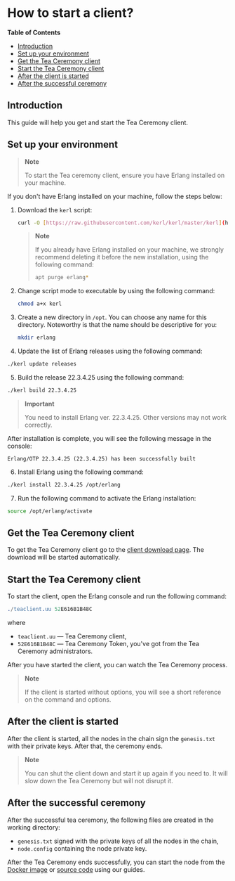 # How to start a client?

**Table of Contents**

   - [Introduction](#introduction)
   - [Set up your environment](#set-up-your-environment)
   - [Get the Tea Ceremony client](#get-the-tea-ceremony-client)
   - [Start the Tea Ceremony client](#start-the-tea-ceremony-client)
   - [After the client is started](#after-the-client-is-started)
   - [After the successful ceremony](#after-the-successful-ceremony)

## Introduction

This guide will help you get and start the Tea Ceremony client.

## Set up your environment

> **Note**
>
> To start the Tea ceremony client, ensure you have Erlang installed on your machine.

If you don't have Erlang installed on your machine, follow the steps below:

1.  Download the `kerl` script:

    ```bash
    curl -O [https://raw.githubusercontent.com/kerl/kerl/master/kerl](https://raw.githubusercontent.com/kerl/kerl/master/kerl)
    ```
    
    > **Note**
    >
    > If you already have Erlang installed on your machine, we strongly recommend deleting it before the new installation, using the following command:
    >
    > ```bash
    > apt purge erlang*
    > ```

2. Change script mode to executable by using the following command:

    ```bash
    chmod a+x kerl
    ```
   
3. Create a new directory in `/opt`. You can choose any name for this directory. Noteworthy is that the name should be descriptive for you:

   ```bash
   mkdir erlang
   ```

4. Update the list of Erlang releases using the following command:

```bash
./kerl update releases
```

5. Build the release 22.3.4.25 using the following command:

```bash
./kerl build 22.3.4.25
```

> **Important**
>
> You need to install Erlang ver. 22.3.4.25. Other versions may not work correctly.

After installation is complete, you will see the following message in the console:

```text
Erlang/OTP 22.3.4.25 (22.3.4.25) has been successfully built
```

6. Install Erlang using the following command:

```bash
./kerl install 22.3.4.25 /opt/erlang
```

7. Run the following command to activate the Erlang installation:

```bash
source /opt/erlang/activate
```

## Get the Tea Ceremony client

To get the Tea Ceremony client go to the [client download page](https://tea.thepower.io/teaclient.uu). The download will be started automatically.

## Start the Tea Ceremony client

To start the client, open the Erlang console and run the following command:

```erlang
./teaclient.uu 52E616B1B48C
```

where

- `teaclient.uu` — Tea Ceremony client,
- `52E616B1B48C` — Tea Ceremony Token, you've got from the Tea Ceremony administrators.

After you have started the client, you can watch the Tea Ceremony process.

> **Note**
>
> If the client is started without options, you will see a short reference on the command and options.

## After the client is started

After the client is started, all the nodes in the chain sign the `genesis.txt` with their private keys. After that, the ceremony ends.

> **Note**
>
> You can shut the client down and start it up again if you need to. It will slow down the Tea Ceremony but will not disrupt it.

## After the successful ceremony

After the successful tea ceremony, the following files are created in the working directory:

- `genesis.txt` signed with the private keys of all the nodes in the chain,
- `node.config` containing the node private key.

After the Tea Ceremony ends successfully, you can start the node from the [Docker image](build-and-start-a-node/04-startingTpNode_docker.md) or [source code](build-and-start-a-node/05-startingTpNode_source.md) using our guides.